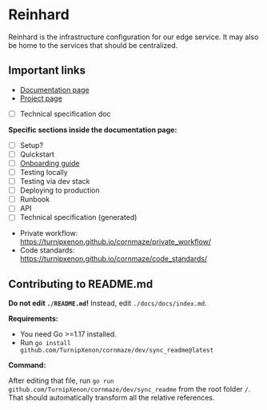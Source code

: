 # Reinhard

Reinhard is the infrastructure configuration for our edge service. It may also be home to the services that should be
centralized.

## Important links

- [Documentation page](https://turnipxenon.github.io/reinhard)
- [Project page](https://github.com/users/TurnipXenon/projects/8)
- [ ] Technical specification doc

**Specific sections inside the documentation page:**

- [ ] Setup?
- [ ] Quickstart
- [ ] [Onboarding guide](./docs/docs/docs/docs/onboarding.md)
- [ ] Testing locally
- [ ] Testing via dev stack
- [ ] Deploying to production
- [ ] Runbook
- [ ] API
- [ ] Technical specification (generated)
- Private workflow: https://turnipxenon.github.io/cornmaze/private_workflow/
- Code standards: https://turnipxenon.github.io/cornmaze/code_standards/

## Contributing to README.md

**Do not edit `./README.md`!** Instead, edit `./docs/docs/index.md`.

**Requirements:**

- You need Go >=1.17 installed.
- Run `go install github.com/TurnipXenon/cornmaze/dev/sync_readme@latest`

**Command:**

After editing that file, run `go run github.com/TurnipXenon/cornmaze/dev/sync_readme` from the root folder `/`. That
should automatically transform all the relative references.
